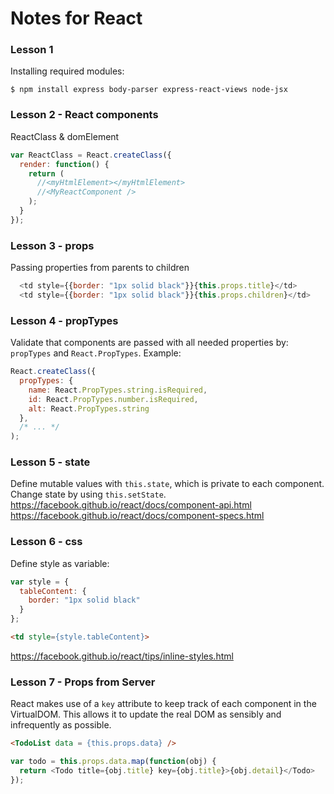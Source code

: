 # Notes for React

### Lesson 1
Installing required modules:
<br/>
```
$ npm install express body-parser express-react-views node-jsx
```

### Lesson 2 - React components
ReactClass & domElement
  ```js
  var ReactClass = React.createClass({
    render: function() {
      return (
        //<myHtmlElement></myHtmlElement>
        //<MyReactComponent />
      );
    }
  });
  ```

### Lesson 3 - props
Passing properties from parents to children
```js
  <td style={{border: "1px solid black"}}{this.props.title}</td>
  <td style={{border: "1px solid black"}}{this.props.children}</td>
```

### Lesson 4 - propTypes
Validate that components are passed with all needed properties by:
```propTypes``` and ```React.PropTypes```. Example:
```js
React.createClass({
  propTypes: {
    name: React.PropTypes.string.isRequired,
    id: React.PropTypes.number.isRequired,
    alt: React.PropTypes.string
  },
  /* ... */
);
```

### Lesson 5 - state
Define mutable values with ```this.state```, which is private to each component.
Change state by using ```this.setState```.
<br/>
https://facebook.github.io/react/docs/component-api.html
https://facebook.github.io/react/docs/component-specs.html

### Lesson 6 - css
Define style as variable:
```js
var style = {
  tableContent: {
    border: "1px solid black"
  }
};
```
```html
<td style={style.tableContent}>
```
https://facebook.github.io/react/tips/inline-styles.html

### Lesson 7 - Props from Server
React makes use of a ```key``` attribute to keep track of each component in the VirtualDOM. This allows it to update the real DOM as sensibly and infrequently as possible.
```html
<TodoList data = {this.props.data} />
```
```js
var todo = this.props.data.map(function(obj) {
  return <Todo title={obj.title} key={obj.title}>{obj.detail}</Todo>
});
```
